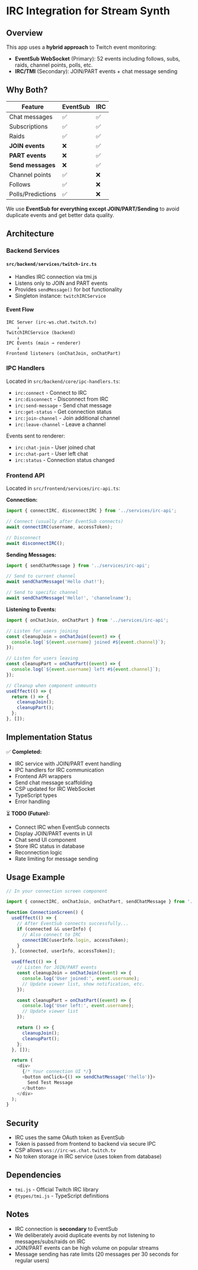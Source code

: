 # IRC Integration for Stream Synth

## Overview

This app uses a **hybrid approach** to Twitch event monitoring:

- **EventSub WebSocket** (Primary): 52 events including follows, subs, raids, channel points, polls, etc.
- **IRC/TMI** (Secondary): JOIN/PART events + chat message sending

## Why Both?

| Feature | EventSub | IRC |
|---------|----------|-----|
| Chat messages | ✅ | ✅ |
| Subscriptions | ✅ | ✅ |
| Raids | ✅ | ✅ |
| **JOIN events** | ❌ | ✅ |
| **PART events** | ❌ | ✅ |
| **Send messages** | ❌ | ✅ |
| Channel points | ✅ | ❌ |
| Follows | ✅ | ❌ |
| Polls/Predictions | ✅ | ❌ |

We use **EventSub for everything except JOIN/PART/Sending** to avoid duplicate events and get better data quality.

## Architecture

### Backend Services

#### `src/backend/services/twitch-irc.ts`
- Handles IRC connection via tmi.js
- Listens only to JOIN and PART events
- Provides `sendMessage()` for bot functionality
- Singleton instance: `twitchIRCService`

#### Event Flow
```
IRC Server (irc-ws.chat.twitch.tv)
    ↓
TwitchIRCService (backend)
    ↓
IPC Events (main → renderer)
    ↓
Frontend listeners (onChatJoin, onChatPart)
```

### IPC Handlers

Located in `src/backend/core/ipc-handlers.ts`:

- `irc:connect` - Connect to IRC
- `irc:disconnect` - Disconnect from IRC
- `irc:send-message` - Send chat message
- `irc:get-status` - Get connection status
- `irc:join-channel` - Join additional channel
- `irc:leave-channel` - Leave a channel

Events sent to renderer:
- `irc:chat-join` - User joined chat
- `irc:chat-part` - User left chat
- `irc:status` - Connection status changed

### Frontend API

Located in `src/frontend/services/irc-api.ts`:

**Connection:**
```typescript
import { connectIRC, disconnectIRC } from '../services/irc-api';

// Connect (usually after EventSub connects)
await connectIRC(username, accessToken);

// Disconnect
await disconnectIRC();
```

**Sending Messages:**
```typescript
import { sendChatMessage } from '../services/irc-api';

// Send to current channel
await sendChatMessage('Hello chat!');

// Send to specific channel
await sendChatMessage('Hello!', 'channelname');
```

**Listening to Events:**
```typescript
import { onChatJoin, onChatPart } from '../services/irc-api';

// Listen for users joining
const cleanupJoin = onChatJoin((event) => {
  console.log(`${event.username} joined #${event.channel}`);
});

// Listen for users leaving
const cleanupPart = onChatPart((event) => {
  console.log(`${event.username} left #${event.channel}`);
});

// Cleanup when component unmounts
useEffect(() => {
  return () => {
    cleanupJoin();
    cleanupPart();
  };
}, []);
```

## Implementation Status

✅ **Completed:**
- IRC service with JOIN/PART event handling
- IPC handlers for IRC communication
- Frontend API wrappers
- Send chat message scaffolding
- CSP updated for IRC WebSocket
- TypeScript types
- Error handling

⏳ **TODO (Future):**
- Connect IRC when EventSub connects
- Display JOIN/PART events in UI
- Chat send UI component
- Store IRC status in database
- Reconnection logic
- Rate limiting for message sending

## Usage Example

```typescript
// In your connection screen component

import { connectIRC, onChatJoin, onChatPart, sendChatMessage } from '../services/irc-api';

function ConnectionScreen() {
  useEffect(() => {
    // After EventSub connects successfully...
    if (connected && userInfo) {
      // Also connect to IRC
      connectIRC(userInfo.login, accessToken);
    }
  }, [connected, userInfo, accessToken]);

  useEffect(() => {
    // Listen for JOIN/PART events
    const cleanupJoin = onChatJoin((event) => {
      console.log('User joined:', event.username);
      // Update viewer list, show notification, etc.
    });

    const cleanupPart = onChatPart((event) => {
      console.log('User left:', event.username);
      // Update viewer list
    });

    return () => {
      cleanupJoin();
      cleanupPart();
    };
  }, []);

  return (
    <div>
      {/* Your connection UI */}
      <button onClick={() => sendChatMessage('!hello')}>
        Send Test Message
      </button>
    </div>
  );
}
```

## Security

- IRC uses the same OAuth token as EventSub
- Token is passed from frontend to backend via secure IPC
- CSP allows `wss://irc-ws.chat.twitch.tv`
- No token storage in IRC service (uses token from database)

## Dependencies

- `tmi.js` - Official Twitch IRC library
- `@types/tmi.js` - TypeScript definitions

## Notes

- IRC connection is **secondary** to EventSub
- We deliberately avoid duplicate events by not listening to messages/subs/raids on IRC
- JOIN/PART events can be high volume on popular streams
- Message sending has rate limits (20 messages per 30 seconds for regular users)
